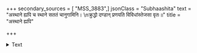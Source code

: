 +++
secondary_sources = [ "MSS_3883",]
jsonClass = "Subhaashita"
text = "अस्थाने ह्यपि च स्थाने सततं चानुगामिनि।  \nक्रुद्धो दण्डान् प्रणयति विविधांस्तेजसा वृतः॥"
title = "अस्थाने ह्यपि"

+++

<details><summary>Text</summary>

अस्थाने ह्यपि च स्थाने सततं चानुगामिनि।  
क्रुद्धो दण्डान् प्रणयति विविधांस्तेजसा वृतः॥
</details>
